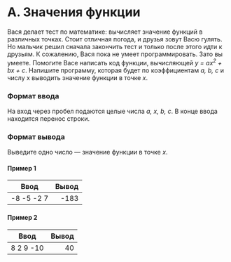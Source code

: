 # A. Значения функции

Вася делает тест по математике: вычисляет значение функций в различных точках. Стоит отличная погода, и друзья зовут Васю гулять. Но мальчик решил сначала закончить тест и только после этого идти к друзьям. К сожалению, Вася пока не умеет программировать. Зато вы умеете. Помогите Васе написать код функции, вычисляющей _y = ax<sup>2</sup> + bx + c_. Напишите программу, которая будет по коэффициентам _a, b, c_ и числу x выводить значение функции в точке _x_.

### Формат ввода

На вход через пробел подаются целые числа _a, x, b, c_. В конце ввода находится перенос строки.

### Формат вывода

Выведите одно число — значение функции в точке _x_.


#### Пример 1
| Ввод      |  Вывод |
|-----------|------:|
| -8 -5 -2 7  | -183 |

#### Пример 2
| Ввод      |  Вывод |
|-----------|------:|
| 8 2 9 -10  | 40 |